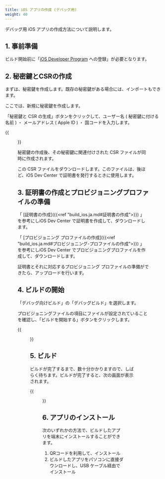 ```yaml
---
title: iOS アプリの作成 (デバッグ用)
weight: 40
---
```


デバッグ用 iOS アプリの作成方法について説明します。

## 1. 事前準備

ビルド開始前に「[iOS Developer Program](https://developer.apple.com/programs/ios/) への登録」が必要となります。

## 2. 秘密鍵とCSRの作成

まずは、秘密鍵を作成します。既存の秘密鍵がある場合には、インポートもできます。

ここでは、新規に秘密鍵を作成します。

「秘密鍵と CSR の生成」ボタンをクリックして、ユーザー名 (
秘密鍵に付ける名前 ) ・ メールアドレス ( Apple ID ) ・
国コードを入力します。

{{<figure src="/images/rpg_tkool/build_ios/modal_make_key_csr.png">}}  

秘密鍵の作成後、その秘密鍵に関連付けされた CSR
ファイルが同時に作成されます。

この CSR ファイルをダウンロードします。このファイルは、後ほど、iOS Dev
Center で証明書を発行するときに使用します。

## 3. 証明書の作成とプロビジョニングプロファイルの準備

「 [証明書の作成]({{<ref "build_ios.ja.md#証明書の作成">}}) 」 を参考にしiOS Dev Center
で証明書を作成して、ダウンロードします。

「 [プロビジョニング プロファイルの作成]({{<ref "build_ios.ja.md#プロビジョニング-プロファイルの作成">}}) 」 を参考にしiOS Dev Center でプロビジョニングプロファイルを作成して、ダウンロードします。

証明書とそれに対応するプロビジョニング プロファイルの準備ができたら、アップロードを行います。

## 4. ビルドの開始

「デバッグ向けビルド」の「デバッグビルド」を選択します。

プロビジョニングファイルの項目にファイルが設定されていることを確認し、「ビルドを開始する」ボタンをクリックします。

{{<figure src="/images/rpg_tkool/build_ios/select_provisioning.png">}}  

## 5. ビルド

ビルドが完了するまで、数十分かかりますので、しばらく待ちます。ビルドが完了すると、次の画面が表示されます。

{{<figure src="/images/rpg_tkool/build_ios/debug_build_success.png">}}  

## 6. アプリのインストール

次のいずれかの方法で、ビルドしたアプリを端末にインストールすることができます。

1.  QRコードを利用して、インストール
2.  ビルドしたアプリをパソコンに直接ダウンロードし、USB ケーブル経由でインストール

